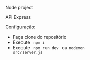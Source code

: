 Node project 

API Express

Configuração: 
 - Faça clone do repositório
 - Execute <code> npm i </code>
 - Execute <code> npm run dev </code> ou <code>nodemon src/server.js</code>